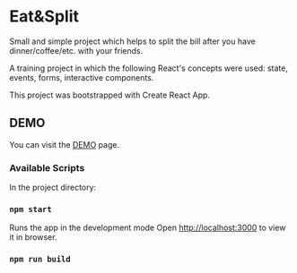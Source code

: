 # Eat&Split

Small and simple project which helps to split the bill after you have dinner/coffee/etc. with your friends.

A training project in which the following React's concepts were used: state, events, forms, interactive components.

This project was bootstrapped with Create React App.

## DEMO

You can visit the [DEMO](https://m9iv.github.io/kzaviryukha.github.io/demo/eat-n-split/index.html) page.

### Available Scripts

In the project directory:

### `npm start`

Runs the app in the development mode
Open [http://localhost:3000](http://localhost:3000) to view it in browser.

### `npm run build`
